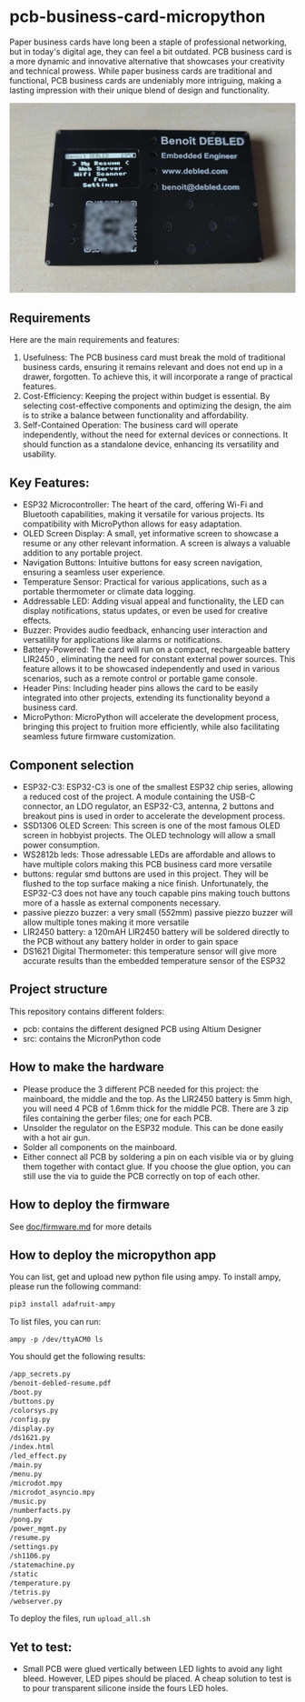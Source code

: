 # pcb-business-card-micropython

Paper business cards have long been a staple of professional networking, but in today's digital age, they can feel a bit outdated. PCB business card is a more dynamic and innovative alternative that showcases your creativity and technical prowess. While paper business cards are traditional and functional, PCB business cards are undeniably more intriguing, making a lasting impression with their unique blend of design and functionality.

![business-card](doc/business-card.jpg)

## Requirements 

Here are the main requirements and features:

1. Usefulness: The PCB business card must break the mold of traditional business cards, ensuring it remains relevant and does not end up in a drawer, forgotten. To achieve this, it will incorporate a range of practical features.
2. Cost-Efficiency: Keeping the project within budget is essential. By selecting cost-effective components and optimizing the design, the aim is to strike a balance between functionality and affordability.
3. Self-Contained Operation: The business card will operate independently, without the need for external devices or connections. It should function as a standalone device, enhancing its versatility and usability.

## Key Features:

* ESP32 Microcontroller: The heart of the card, offering Wi-Fi and Bluetooth capabilities, making it versatile for various projects. Its compatibility with MicroPython allows for easy adaptation.
* OLED Screen Display: A small, yet informative screen to showcase a resume or any other relevant information. A screen is always a valuable addition to any portable project.
* Navigation Buttons: Intuitive buttons for easy screen navigation, ensuring a seamless user experience.
* Temperature Sensor: Practical for various applications, such as a portable thermometer or climate data logging.
* Addressable LED: Adding visual appeal and functionality, the LED can display notifications, status updates, or even be used for creative effects.
* Buzzer: Provides audio feedback, enhancing user interaction and versatility for applications like alarms or notifications.
* Battery-Powered: The card will run on a compact, rechargeable battery LIR2450 , eliminating the need for constant external power sources. This feature allows it to be showcased independently and used in various scenarios, such as a remote control or portable game console.
* Header Pins: Including header pins allows the card to be easily integrated into other projects, extending its functionality beyond a business card.
* MicroPython: MicroPython will accelerate the development process, bringing this project to fruition more efficiently, while also facilitating seamless future firmware customization.

## Component selection

* ESP32-C3: ESP32-C3 is one of the smallest ESP32 chip series, allowing a reduced cost of the project. A module containing the USB-C connector, an LDO regulator, an ESP32-C3, antenna, 2 buttons and breakout pins is used in order to accelerate the development process.
* SSD1306 OLED Screen: This screen is one of the most famous OLED screen in hobbyist projects. The OLED technology will allow a small power consumption.
* WS2812b leds: Those adressable LEDs are affordable and allows to have multiple colors making this PCB business card more versatile
* buttons: regular smd buttons are used in this project. They will be flushed to the top surface making a nice finish. Unfortunately, the ESP32-C3 does not have any touch capable pins making touch buttons more of a hassle as external components necessary.
* passive piezzo buzzer: a very small (5*5*2mm) passive piezzo buzzer will allow multiple tones making it more versatile
* LIR2450 battery: a 120mAH LIR2450 battery will be soldered directly to the PCB without any battery holder in order to gain space
* DS1621 Digital Thermometer: this temperature sensor will give more accurate results than the embedded temperature sensor of the ESP32

## Project structure

This repository contains different folders:

* pcb: contains the different designed PCB using Altium Designer
* src: contains the MicronPython code

## How to make the hardware

* Please produce the 3 different PCB needed for this project: the mainboard, the middle and the top. As the LIR2450 battery is 5mm high, you will need 4 PCB of 1.6mm thick for the middle PCB. There are 3 zip files containing the gerber files; one for each PCB.
* Unsolder the regulator on the ESP32 module. This can be done easily with a hot air gun.
* Solder all components on the mainboard.
* Either connect all PCB by soldering a pin on each visible via or by gluing them together with contact glue. If you choose the glue option, you can still use the via to guide the PCB correctly on top of each other.

## How to deploy the firmware

See [doc/firmware.md](doc/firmware.md) for more details

## How to deploy the micropython app

You can list, get and upload new python file using ampy. To install ampy, please run the following command:

```bash
pip3 install adafruit-ampy
```

To list files, you can run:

```
ampy -p /dev/ttyACM0 ls
```

You should get the following results:

```
/app_secrets.py
/benoit-debled-resume.pdf
/boot.py
/buttons.py
/colorsys.py
/config.py
/display.py
/ds1621.py
/index.html
/led_effect.py
/main.py
/menu.py
/microdot.mpy
/microdot_asyncio.mpy
/music.py
/numberfacts.py
/pong.py
/power_mgmt.py
/resume.py
/settings.py
/sh1106.py
/statemachine.py
/static
/temperature.py
/tetris.py
/webserver.py
```

To deploy the files, run `upload_all.sh`

## Yet to test:

* Small PCB were glued vertically between LED lights to avoid any light bleed. However, LED pipes should be placed. A cheap solution to test is to pour transparent silicone inside the fours LED holes.
